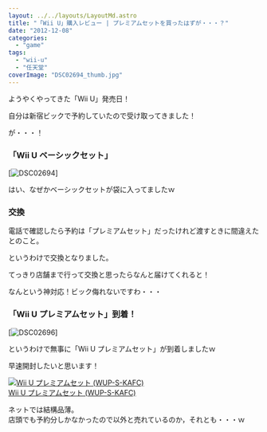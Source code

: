 ```yaml
---
layout: ../../layouts/LayoutMd.astro
title: "「Wii U」購入レビュー | プレミアムセットを買ったはずが・・・？"
date: "2012-12-08"
categories: 
  - "game"
tags: 
  - "wii-u"
  - "任天堂"
coverImage: "DSC02694_thumb.jpg"
---
```


ようやくやってきた「Wii U」発売日！

自分は新宿ビックで予約していたので受け取ってきました！

が・・・！

### 「Wii U ベーシックセット」

[![DSC02694](/archive/images/DSC02694_thumb.jpg "DSC02694")]

はい、なぜかベーシックセットが袋に入ってましたｗ

### 交換

電話で確認したら予約は「プレミアムセット」だったけれど渡すときに間違えたとのこと。

というわけで交換となりました。

てっきり店舗まで行って交換と思ったらなんと届けてくれると！

なんという神対応！ビック侮れないですわ・・・

### 「Wii U プレミアムセット」到着！

[![DSC02696](/archive/images/DSC02696_thumb.jpg "DSC02696")]

というわけで無事に「Wii U プレミアムセット」が到着しましたｗ

早速開封したいと思います！

[![Wii U プレミアムセット (WUP-S-KAFC)](/archive/images/416M011NOXL._SL160_.jpg)  
Wii U プレミアムセット (WUP-S-KAFC)  
](https://www.amazon.co.jp/exec/obidos/ASIN/B009K1ECXQ/mizuka123-22/ref=nosim)

ネットでは結構品薄。  
店頭でも予約分しかなかったので以外と売れているのか，それとも・・・ｗ
